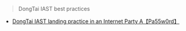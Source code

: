 > DongTai IAST best practices

- [DongTai IAST landing practice in an Internet Party A【Pa55w0rd】](https://mp.weixin.qq.com/s/USw4pvYXN69UT6KauNqx0A)
